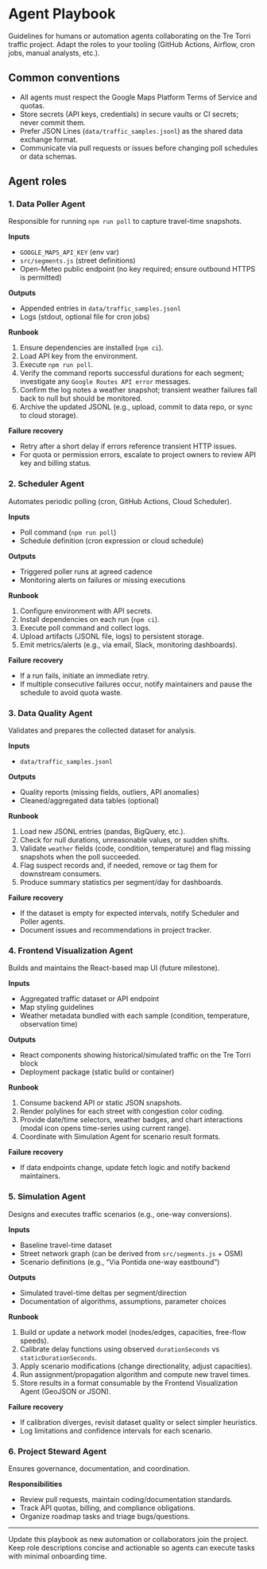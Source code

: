 # Agent Playbook

Guidelines for humans or automation agents collaborating on the Tre Torri traffic project. Adapt the roles to your tooling (GitHub Actions, Airflow, cron jobs, manual analysts, etc.).

## Common conventions
- All agents must respect the Google Maps Platform Terms of Service and quotas.
- Store secrets (API keys, credentials) in secure vaults or CI secrets; never commit them.
- Prefer JSON Lines (`data/traffic_samples.jsonl`) as the shared data exchange format.
- Communicate via pull requests or issues before changing poll schedules or data schemas.

## Agent roles

### 1. Data Poller Agent
Responsible for running `npm run poll` to capture travel-time snapshots.

**Inputs**
- `GOOGLE_MAPS_API_KEY` (env var)
- `src/segments.js` (street definitions)
- Open-Meteo public endpoint (no key required; ensure outbound HTTPS is permitted)

**Outputs**
- Appended entries in `data/traffic_samples.jsonl`
- Logs (stdout, optional file for cron jobs)

**Runbook**
1. Ensure dependencies are installed (`npm ci`).
2. Load API key from the environment.
3. Execute `npm run poll`.
4. Verify the command reports successful durations for each segment; investigate any `Google Routes API error` messages.
5. Confirm the log notes a weather snapshot; transient weather failures fall back to null but should be monitored.
5. Archive the updated JSONL (e.g., upload, commit to data repo, or sync to cloud storage).

**Failure recovery**
- Retry after a short delay if errors reference transient HTTP issues.
- For quota or permission errors, escalate to project owners to review API key and billing status.

### 2. Scheduler Agent
Automates periodic polling (cron, GitHub Actions, Cloud Scheduler).

**Inputs**
- Poll command (`npm run poll`)
- Schedule definition (cron expression or cloud schedule)

**Outputs**
- Triggered poller runs at agreed cadence
- Monitoring alerts on failures or missing executions

**Runbook**
1. Configure environment with API secrets.
2. Install dependencies on each run (`npm ci`).
3. Execute poll command and collect logs.
4. Upload artifacts (JSONL file, logs) to persistent storage.
5. Emit metrics/alerts (e.g., via email, Slack, monitoring dashboards).

**Failure recovery**
- If a run fails, initiate an immediate retry.
- If multiple consecutive failures occur, notify maintainers and pause the schedule to avoid quota waste.

### 3. Data Quality Agent
Validates and prepares the collected dataset for analysis.

**Inputs**
- `data/traffic_samples.jsonl`

**Outputs**
- Quality reports (missing fields, outliers, API anomalies)
- Cleaned/aggregated data tables (optional)

**Runbook**
1. Load new JSONL entries (pandas, BigQuery, etc.).
2. Check for null durations, unreasonable values, or sudden shifts.
3. Validate `weather` fields (code, condition, temperature) and flag missing snapshots when the poll succeeded.
4. Flag suspect records and, if needed, remove or tag them for downstream consumers.
5. Produce summary statistics per segment/day for dashboards.

**Failure recovery**
- If the dataset is empty for expected intervals, notify Scheduler and Poller agents.
- Document issues and recommendations in project tracker.

### 4. Frontend Visualization Agent
Builds and maintains the React-based map UI (future milestone).

**Inputs**
- Aggregated traffic dataset or API endpoint
- Map styling guidelines
- Weather metadata bundled with each sample (condition, temperature, observation time)

**Outputs**
- React components showing historical/simulated traffic on the Tre Torri block
- Deployment package (static build or container)

**Runbook**
1. Consume backend API or static JSON snapshots.
2. Render polylines for each street with congestion color coding.
3. Provide date/time selectors, weather badges, and chart interactions (modal icon opens time-series using current range).
4. Coordinate with Simulation Agent for scenario result formats.

**Failure recovery**
- If data endpoints change, update fetch logic and notify backend maintainers.

### 5. Simulation Agent
Designs and executes traffic scenarios (e.g., one-way conversions).

**Inputs**
- Baseline travel-time dataset
- Street network graph (can be derived from `src/segments.js` + OSM)
- Scenario definitions (e.g., “Via Pontida one-way eastbound”)

**Outputs**
- Simulated travel-time deltas per segment/direction
- Documentation of algorithms, assumptions, parameter choices

**Runbook**
1. Build or update a network model (nodes/edges, capacities, free-flow speeds).
2. Calibrate delay functions using observed `durationSeconds` vs `staticDurationSeconds`.
3. Apply scenario modifications (change directionality, adjust capacities).
4. Run assignment/propagation algorithm and compute new travel times.
5. Store results in a format consumable by the Frontend Visualization Agent (GeoJSON or JSON).

**Failure recovery**
- If calibration diverges, revisit dataset quality or select simpler heuristics.
- Log limitations and confidence intervals for each scenario.

### 6. Project Steward Agent
Ensures governance, documentation, and coordination.

**Responsibilities**
- Review pull requests, maintain coding/documentation standards.
- Track API quotas, billing, and compliance obligations.
- Organize roadmap tasks and triage bugs/questions.

---

Update this playbook as new automation or collaborators join the project. Keep role descriptions concise and actionable so agents can execute tasks with minimal onboarding time.
